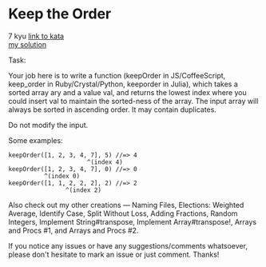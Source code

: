 # Keep the Order
7 kyu
[link to kata](https://www.codewars.com/kata/582aafca2d44a4a4560000e7/train/javascript)
<br>
[my solution](./kata.js)

Task:

Your job here is to write a function (keepOrder in JS/CoffeeScript, keep_order in Ruby/Crystal/Python, keeporder in Julia), which takes a sorted array ary and a value val, and returns the lowest index where you could insert val to maintain the sorted-ness of the array. The input array will always be sorted in ascending order. It may contain duplicates.

Do not modify the input.

Some examples:
```
keepOrder([1, 2, 3, 4, 7], 5) //=> 4
                      ^(index 4)
keepOrder([1, 2, 3, 4, 7], 0) //=> 0
          ^(index 0)
keepOrder([1, 1, 2, 2, 2], 2) //=> 2
                ^(index 2)
```
Also check out my other creations — Naming Files, Elections: Weighted Average, Identify Case, Split Without Loss, Adding Fractions, Random Integers, Implement String#transpose, Implement Array#transpose!, Arrays and Procs #1, and Arrays and Procs #2.

If you notice any issues or have any suggestions/comments whatsoever, please don't hesitate to mark an issue or just comment. Thanks!